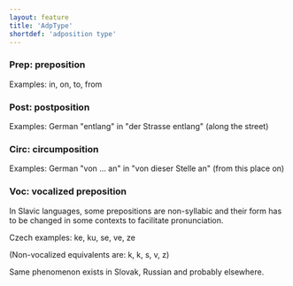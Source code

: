 ```yaml
---
layout: feature
title: 'AdpType'
shortdef: 'adposition type'
---
```


### Prep: preposition

Examples: in, on, to, from

### Post: postposition

Examples: German "entlang" in "der Strasse entlang" (along the street)

### Circ: circumposition

Examples: German "von … an" in "von dieser Stelle an" (from this place
on)

### Voc: vocalized preposition

In Slavic languages, some prepositions are non-syllabic and their form
has to be changed in some contexts to facilitate pronunciation.

Czech examples: ke, ku, se, ve, ze

(Non-vocalized equivalents are: k, k, s, v, z)

Same phenomenon exists in Slovak, Russian and probably elsewhere.

<!-- Interlanguage links updated Út zář 29 20:31:33 CEST 2020 -->
